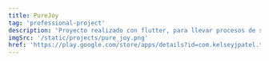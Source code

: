 ```yaml
---
title: PureJoy
tag: 'professional-project'
description: 'Proyecto realizado con flutter, para llevar procesos de salud metal por medio de una aplicación'
imgSrc: '/static/projects/pure_joy.png'
href: 'https://play.google.com/store/apps/details?id=com.kelseyjpatel.the_pure_joy'
---
```

